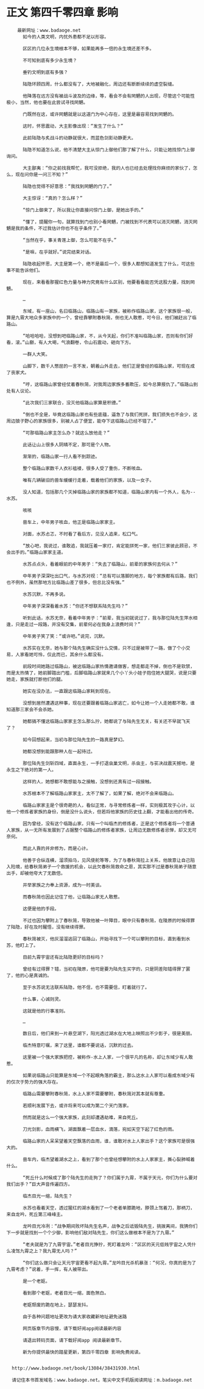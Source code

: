 # 正文 第四千零四章 影响
        最新网址：www.badaoge.net
          如今的人类文明，内忧外患都不足以形容。
      
          区区的几位永生境根本不够，如果能再多一倍的永生境还差不多。
      
          不可知到底有多少永生境？
      
          垂钓文明到底有多强？
      
          陆隐环顾四周，什么都没有了，大地被融化，周边还有断断续续的虚空裂缝。
      
          他降落在远方没有被战斗波及的边缘，等，看会不会有罔魉的人出现，尽管这个可能性极小，当然，他也要在此尝试寻找罔魉。
      
          门既然在这，或许罔魉就是以这道门为中心存在，这里是最容易找到罔魉的。
      
          这时，怀思震动，大主影像出现：“发生了什么？”
      
          此前陆隐与炙战斗的动静就很大，而蓝色剑影动静更大。
      
          陆隐不知道怎么说，他不清楚大主从惊门上御他们那了解了什么，只能让她找惊门上御询问。
      
          大主鄙夷：“你之前找我帮忙，我可没拒绝，我的人也已经去处理找你麻烦的家伙了，怎么，现在问你是一问三不知？”
      
          陆隐也觉得不好意思：“我找到罔魉的门了。”
      
          大主惊讶：“真的？怎么样？”
      
          “惊门上御来了，所以我让你直接问惊门上御，是她出手的。”
      
          “懂了，提醒你一句，就算找到门也别小看罔魉，门被找到不代表可以消灭罔魉，消灭罔魉是我的条件，不过我估计你也不在乎条件了。”
      
          “当然在乎，事关青莲上御，怎么可能不在乎。”
      
          “是嘛，在乎就好。”说完结束对话。
      
          陆隐收起怀思，大主是第一个，绝不是最后一个，很多人都想知道发生了什么，可这些事不能告诉他们。
      
          现在，来看看那猩红色力量与神力究竟有什么区别，他要看看能否凭这股力量，找到罔魉。
      
          …
      
          东域，有一座山，名曰临路山，临路山有一家族，被称作临路山家，这个家族很一般，算是九霄大地众多家族中的一个，曾经靠攀附春秋简，倒也无人敢惹，可今日，他们被赶出了临路山。
      
          “哈哈哈哈，没想到吧临路山家，不，从今天起，你们不准叫临路山家，否则有你们好看，滚。”山巅，有人大喝，气浪翻卷，令山石震动，砸向下方。
      
          一群人大笑。
      
          山脚下，数千人憋屈的一言不发，朝着山外走去，他们正是曾经的临路山家，可现在成了丧家犬。
      
          “哼，这临路山家曾经仗着春秋简，对我周边家族多番欺压，如今总算报仇了。”临路山到处有人议论。
      
          “此次我们三家联合，没灭他临路山家算是积德。”
      
          “倒也不全是，毕竟这临路山家也有些底蕴，逼急了与我们死拼，我们损失也不会少，这周边狼子野心的家族很多，别被人占了便宜，能夺下这临路山已经不错了。”
      
          “可那临路山家主怎么办？就这么放他走？”
      
          此话让山上很多人阴晴不定，那可是个人物。
      
          渐渐的，临路山家一行人看不到踪迹。
      
          整个临路山家数千人衣衫褴褛，很多人受了重伤，不断咳血。
      
          唯有几辆破旧的兽车缓缓行走着，载着他们的家族，以及一女子。
      
          没人知道，包括那几个灭掉临路山家的家族都不知道，临路山家内有一个外人，名为--水苏。
      
          咳咳
      
          兽车上，中年男子咳血，他正是临路山家家主。
      
          对面，水苏忐忑，不时看了看后方，见没人追来，松口气。
      
          “放心吧，我说过，谁敢追，我就压着一家打，肯定能拼死一家，他们三家彼此顾忌，不会出手的。”临路山家家主道。
      
          水苏点点头，看着眼前的中年男子：“失去了临路山，前辈的家族何去何从？”
      
          中年男子深深吐出口气，与水苏对视：“总有可以落脚的地方，每个家族都有后路，我们也不例外，虽然那地方比临路山差了很多，但总比没有强。”
      
          水苏沉默，不再多说。
      
          中年男子深深看着水苏：“你还不想联系陆先生吗？”
      
          听到此话，水苏无奈，看着中年男子：“前辈，我当初就说过了，我与那位陆先生萍水相逢，只是走过一段路，并没有交集，前辈何必在我身上浪费时间？”
      
          中年男子笑了笑：“或许吧。”说完，沉默。
      
          水苏实在无奈，她与那个陆先生确实没什么交情，只不过是被带了一路，做了个小交易，人家看她可怜，仅此而已，其余什么都没有。
      
          前段时间她路过临路山，被这临路山家热情邀请做客，想走都走不掉，倒也不是软禁，而是太热情了，她前脚踏出门槛，后脚临路山家就来几个小丫头小娃子抱住她大腿哭，说是只要她走，家族就打断他们的腿。
      
          她实在没办法，一直跟这临路山家耗到现在。
      
          没想到居然遭遇这种事，现在还要跟着临路山家逃亡，如今让她一个人走她都不敢，谁知道那三家会不会杀她。
      
          她都搞不懂这临路山家家主怎么那么拧，她都说了与陆先生无关，有关还不早就飞天了？
      
          如今回想起来，当初与那位陆先生的一路真是梦幻。
      
          她都没想到能跟那种人在一起待过。
      
          那位陆先生剑斩四域，直面永生，一手打退虫巢文明，杀虫主，与苌决战震天撼地，是永生之下绝对的第一人。
      
          这样的人，她想都不敢想能与之接触，没想到还真有过一段接触。
      
          水苏根本不了解临路山家家主，太不了解了，如果了解，绝对不会来临路山。
      
          临路山家家主是个很奇葩的人，看似正常，与寻常修炼者一样，实则极其攻于心计，以他一个修炼者家族的身份，倒是没什么说头，但若将他家族的历史往上翻，才能看出他的传奇。
      
          因为曾经，没有这个临路山家，只有一个叫临杰的修炼者，正是这个修炼者将一个普通人家族，从一无所有发展到了占据整个临路山的修炼者家族，让周边无数修炼者忌惮，却又无可奈何。
      
          而此人靠的并非修为，而是心计。
      
          他善于合纵连横，溜须拍马，见风使舵等等，为了与春秋简拉上关系，他故意让自己陷入险境，给春秋简弟子一个救援的机会，以此欠春秋简救命之恩，其实那不过是春秋简弟子随意出手，却被他夸大了无数倍。
      
          并举家族之力奉上资源，成为一时美谈。
      
          而春秋简也因此记住了他，让临路山家无人敢惹。
      
          这便是他的手段。
      
          不过也因为攀附上了春秋简，导致他被一叶障目，眼中只有春秋简，在陵原的时候得罪了陆隐，好在及时醒悟，没有继续得罪。
      
          春秋简被灭，他灰溜溜逃回了临路山，开始寻找下一个可以攀附的目标，直到看到水苏，他盯上了。
      
          目前九霄宇宙还有比陆隐更好的目标吗？
      
          曾经有过得罪？错，当初在陵原，他可是要为陆先生买字的，只是阴差阳错得罪了罢了，他的心是真诚的。
      
          至于水苏说无法联系陆隐，他不信，也不需要信，盯着就行了。
      
          什么事，心诚则灵。
      
          这就是他的行事准则。
      
          …
      
          数日后，他们来到一片悬空湖下，阳光透过湖水在大地上映照出不少影子，很是美丽。
      
          临杰特意叮嘱，来了这里，谁都不要说话，沉默的过去。
      
          这里被一个强大家族把控，被称作-水上人家，一个很平凡的名称，却让东域少有人敢惹。
      
          如果说临路山只能算是东域一个不起眼角落的霸主，那么这水上人家可以看成东域少有的仅次于势力的强大存在。
      
          临路山需要攀附春秋简，水上人家不需要攀附，春秋简对其本就有尊重。
      
          若顺利发展下去，或许将来可以成为第二个天门落家。
      
          然而就是这么一个强大家族，此刻却遭遇劫难，来自死丘。
      
          刀光剑影，血雨横飞，湖面飘着一层血水，滴落，宛如天空下起了红色的雨。
      
          临路山家的人呆呆望着天空飘落的血雨，谁，谁敢对水上人家出手？这个家族可是很强大的。
      
          兽车内，临杰望着湖水之上，看到了那个也曾经想攀附的水上人家家主，撕心裂肺喊着什么。
      
          “死丘什么时候成了那个陆先生的走狗了？你们属于九霄，不属于天元，你们为什么要对我们出手？”巨大声音传遍四方。
      
          临杰目光一缩，陆先生？
      
          水苏也看着天空，透过猩红的湖水看到了一个老者单膝跪地，脖颈上驾着刀，那柄刀，来自龙吟，死丘第三峰峰主。
      
          龙吟目光冷冽：“战争期间败坏陆先生名声，战争之后诋毁陆先生，挑拨离间，我猜你们下一步就是找到一个个少御，影响他们敌对陆先生，你们这么做根本不是为了九霄。”
      
          “老夫就是为了九霄宇宙。”老者目光狰狞，死盯着龙吟：“区区的天元低贱宇宙之人凭什么凌驾九霄之上？我九霄无人吗？”
      
          “你们这么做只会让天元宇宙更看不起九霄。”龙吟目光杀机暴涨：“何况，你真的是为了九霄考虑？”说着，手一挥，有人被带出。
      
          是一个老妪。
      
          看到那个老妪，老者目光一缩，面色煞白。
      
          老妪颓废的跪在地上，瑟瑟发抖。
      
          由于各种问题地址更改为请大家收藏新地址避免迷路
      
          网页版章节内容慢，请下载好阅app阅读最新内容
      
          请退出转码页面，请下载好阅app 阅读最新章节。
      
          新为你提供最快的踏星更新，第四千零四章 影响免费阅读。
      
      
      http://www.badaoge.net/book/13084/38431930.html
      
      请记住本书首发域名：www.badaoge.net。笔尖中文手机版阅读网址：m.badaoge.net